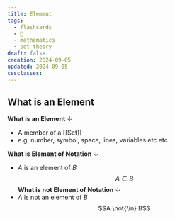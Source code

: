 ```yaml
---
title: Element
tags:
  - flashcards
  - 🌱
  - mathematics
  - set-theory
draft: false
creation: 2024-09-05
updated: 2024-09-05
cssclasses: 
---
```

## What is an Element

**What is an Element**
↓
- A member of a [[Set]]
- e.g. number, symbol, space, lines, variables etc etc
<!--SR:!2024-12-13,4,270-->

**What is Element of Notation**
↓
- $A$ is an element of $B$
$$A \in B$$
**What is not Element of Notation**
↓
- $A$ is not an element of $B$
$$A \not{\in} B$$
<!--SR:!2024-12-13,4,270-->
